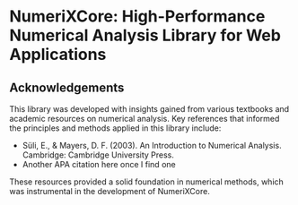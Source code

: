 # NumeriXCore: High-Performance Numerical Analysis Library for Web Applications

## Acknowledgements

This library was developed with insights gained from various textbooks and academic resources on numerical analysis. Key references that informed the principles and methods applied in this library include:

- Süli, E., & Mayers, D. F. (2003). An Introduction to Numerical Analysis. Cambridge: Cambridge University Press.
- Another APA citation here once I find one

These resources provided a solid foundation in numerical methods, which was instrumental in the development of NumeriXCore.
